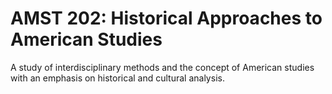 # AMST 202: Historical Approaches to American Studies

A study of interdisciplinary methods and the concept of American studies with an emphasis on historical and cultural analysis.